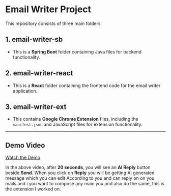 # Email Writer Project

This repository consists of three main folders:

## 1. email-writer-sb
- This is a **Spring Boot** folder containing Java files for backend functionality.

## 2. email-writer-react
- This is a **React** folder containing the frontend code for the email writer application.

## 3. email-writer-ext
- This contains **Google Chrome Extension** files, including the `manifest.json` and JavaScript files for extension functionality.

---

## Demo Video

[Watch the Demo](https://drive.google.com/file/d/18w5M-TmnL6p-woKXwr7SOgqH8d7bmmah/view?usp=drivesdk)

In the above video, after **20 seconds**, you will see an **AI Reply** button beside **Send**. When you click on **Reply** you will be getting AI generated message which you can edit According to you and can reply on on you mails and i you want to compose any main you and also do the same, this is the extension I worked on.

